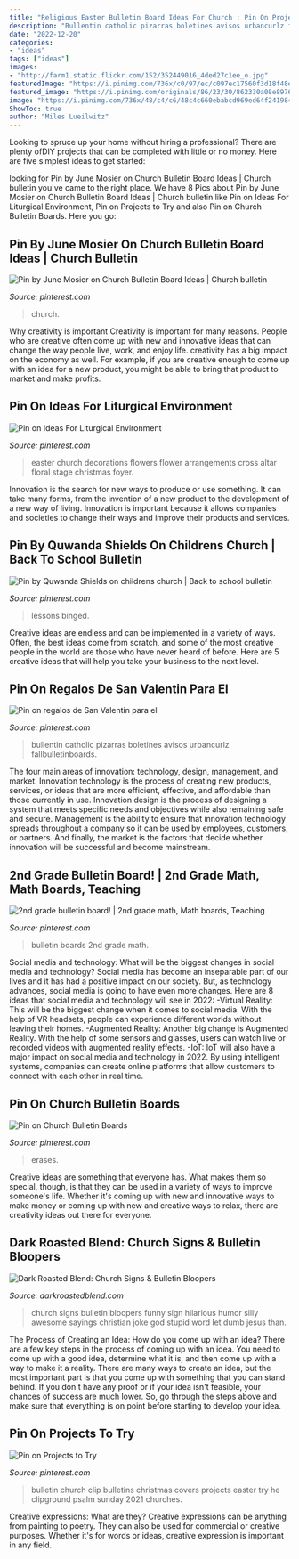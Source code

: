 ```yaml
---
title: "Religious Easter Bulletin Board Ideas For Church : Pin On Projects To Try"
description: "Bullentin catholic pizarras boletines avisos urbancurlz fallbulletinboards"
date: "2022-12-20"
categories:
- "ideas"
tags: ["ideas"]
images:
- "http://farm1.static.flickr.com/152/352449016_4ded27c1ee_o.jpg"
featuredImage: "https://i.pinimg.com/736x/c0/97/ec/c097ec17560f3d18f48ecc2a85253a43--church-bulletin-boards-children-church.jpg"
featured_image: "https://i.pinimg.com/originals/86/23/30/862330a08e8976edf93cb39311e62d87.jpg"
image: "https://i.pinimg.com/736x/48/c4/c6/48c4c660ebabcd969ed64f2419846e67.jpg"
ShowToc: true
author: "Miles Lueilwitz"
---
```



Looking to spruce up your home without hiring a professional? There are plenty ofDIY projects that can be completed with little or no money. Here are five simplest ideas to get started: 

	

		
looking for Pin by June Mosier on Church Bulletin Board Ideas | Church bulletin you've came to the right place. We have 8 Pics about Pin by June Mosier on Church Bulletin Board Ideas | Church bulletin like Pin on Ideas For Liturgical Environment, Pin on Projects to Try and also Pin on Church Bulletin Boards. Here you go:
		
    
## Pin By June Mosier On Church Bulletin Board Ideas | Church Bulletin

<img loading=lazy src="https://i.pinimg.com/originals/c7/d1/67/c7d167cf4b58792675d8c7ad0bdb8667.jpg" onerror="this.onerror=null;this.src='https://tse4.mm.bing.net/th?id=OIP.LRrJlBklayKkuOWRyxo3AgHaJ4&amp;pid=15.1';" alt="Pin by June Mosier on Church Bulletin Board Ideas | Church bulletin">

_Source: pinterest.com_

>church. 

	

Why creativity is important
Creativity is important for many reasons. People who are creative often come up with new and innovative ideas that can change the way people live, work, and enjoy life. creativity has a big impact on the economy as well. For example, if you are creative enough to come up with an idea for a new product, you might be able to bring that product to market and make profits.

    
## Pin On Ideas For Liturgical Environment

<img loading=lazy src="https://i.pinimg.com/originals/86/23/30/862330a08e8976edf93cb39311e62d87.jpg" onerror="this.onerror=null;this.src='https://tse3.mm.bing.net/th?id=OIP.N-5a20g-HSTPaany019whAHaJ4&amp;pid=15.1';" alt="Pin on Ideas For Liturgical Environment">

_Source: pinterest.com_

>easter church decorations flowers flower arrangements cross altar floral stage christmas foyer. 

	

Innovation is the search for new ways to produce or use something. It can take many forms, from the invention of a new product to the development of a new way of living. Innovation is important because it allows companies and societies to change their ways and improve their products and services.

    
## Pin By Quwanda Shields On Childrens Church | Back To School Bulletin

<img loading=lazy src="https://i.pinimg.com/736x/c0/97/ec/c097ec17560f3d18f48ecc2a85253a43--church-bulletin-boards-children-church.jpg" onerror="this.onerror=null;this.src='https://tse4.mm.bing.net/th?id=OIP.6qkQHmGH0nJ03ILjHscE5gHaLG&amp;pid=15.1';" alt="Pin by Quwanda Shields on childrens church | Back to school bulletin">

_Source: pinterest.com_

>lessons binged. 

	

Creative ideas are endless and can be implemented in a variety of ways. Often, the best ideas come from scratch, and some of the most creative people in the world are those who have never heard of before. Here are 5 creative ideas that will help you take your business to the next level.

    
## Pin On Regalos De San Valentin Para El

<img loading=lazy src="https://i.pinimg.com/736x/fe/09/92/fe099293a32839a0bab50f52e34c4850.jpg" onerror="this.onerror=null;this.src='https://tse4.mm.bing.net/th?id=OIP.T6BWZzRZVh5-FfhS4j-RQwAAAA&amp;pid=15.1';" alt="Pin on regalos de San Valentin para el">

_Source: pinterest.com_

>bullentin catholic pizarras boletines avisos urbancurlz fallbulletinboards. 

	

The four main areas of innovation: technology, design, management, and market.
Innovation technology is the process of creating new products, services, or ideas that are more efficient, effective, and affordable than those currently in use. Innovation design is the process of designing a system that meets specific needs and objectives while also remaining safe and secure. Management is the ability to ensure that innovation technology spreads throughout a company so it can be used by employees, customers, or partners. And finally, the market is the factors that decide whether innovation will be successful and become mainstream.

    
## 2nd Grade Bulletin Board! | 2nd Grade Math, Math Boards, Teaching

<img loading=lazy src="https://i.pinimg.com/originals/6e/23/04/6e230475942d688ec41b31acaf428b5a.jpg" onerror="this.onerror=null;this.src='https://tse4.mm.bing.net/th?id=OIP.XRRfi2KqIluLsFQHCl9UuQHaJ4&amp;pid=15.1';" alt="2nd grade bulletin board! | 2nd grade math, Math boards, Teaching">

_Source: pinterest.com_

>bulletin boards 2nd grade math. 

	

Social media and technology: What will be the biggest changes in social media and technology?
Social media has become an inseparable part of our lives and it has had a positive impact on our society. But, as technology advances, social media is going to have even more changes. Here are 8 ideas that social media and technology will see in 2022: 
-Virtual Reality: This will be the biggest change when it comes to social media. With the help of VR headsets, people can experience different worlds without leaving their homes. 
-Augmented Reality: Another big change is Augmented Reality. With the help of some sensors and glasses, users can watch live or recorded videos with augmented reality effects. 
-IoT: IoT will also have a major impact on social media and technology in 2022. By using intelligent systems, companies can create online platforms that allow customers to connect with each other in real time.

    
## Pin On Church Bulletin Boards

<img loading=lazy src="https://i.pinimg.com/736x/48/c4/c6/48c4c660ebabcd969ed64f2419846e67.jpg" onerror="this.onerror=null;this.src='https://tse3.mm.bing.net/th?id=OIP.X6shB3B4Xia23VY0JA5KyAHaHZ&amp;pid=15.1';" alt="Pin on Church Bulletin Boards">

_Source: pinterest.com_

>erases. 

	

Creative ideas are something that everyone has. What makes them so special, though, is that they can be used in a variety of ways to improve someone's life. Whether it's coming up with new and innovative ways to make money or coming up with new and creative ways to relax, there are creativity ideas out there for everyone.

    
## Dark Roasted Blend: Church Signs &amp; Bulletin Bloopers

<img loading=lazy src="http://farm1.static.flickr.com/152/352449016_4ded27c1ee_o.jpg" onerror="this.onerror=null;this.src='https://tse2.mm.bing.net/th?id=OIP.ygM3urAbyK4KTd7IdRmDEQHaG3&amp;pid=15.1';" alt="Dark Roasted Blend: Church Signs &amp; Bulletin Bloopers">

_Source: darkroastedblend.com_

>church signs bulletin bloopers funny sign hilarious humor silly awesome sayings christian joke god stupid word let dumb jesus than. 

	

The Process of Creating an Idea: How do you come up with an idea?
There are a few key steps in the process of coming up with an idea. You need to come up with a good idea, determine what it is, and then come up with a way to make it a reality. There are many ways to create an idea, but the most important part is that you come up with something that you can stand behind. If you don't have any proof or if your idea isn't feasible, your chances of success are much lower. So, go through the steps above and make sure that everything is on point before starting to develop your idea.

    
## Pin On Projects To Try

<img loading=lazy src="https://i.pinimg.com/736x/7a/4b/d3/7a4bd39cf1588a5585d96647db6cc9aa--cover-art-church-bulletins.jpg" onerror="this.onerror=null;this.src='https://tse3.mm.bing.net/th?id=OIP.UHX0OtKY7zFiYaDNzS5VYwHaHa&amp;pid=15.1';" alt="Pin on Projects to Try">

_Source: pinterest.com_

>bulletin church clip bulletins christmas covers projects easter try he clipground psalm sunday 2021 churches. 

	

Creative expressions: What are they?
Creative expressions can be anything from painting to poetry. They can also be used for commercial or creative purposes. Whether it's for words or ideas, creative expression is important in any field.

